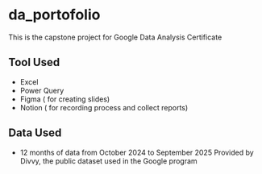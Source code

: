 # da_portofolio
This is the capstone project for Google Data Analysis Certificate

## Tool Used
- Excel
- Power Query
- Figma ( for creating slides)
- Notion ( for recording process and collect reports)

## Data Used
- 12 months of data from October 2024 to September 2025
  Provided by Divvy, the public dataset used in the Google program
